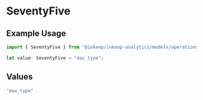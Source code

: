# SeventyFive

## Example Usage

```typescript
import { SeventyFive } from "@inkeep/inkeep-analytics/models/operations";

let value: SeventyFive = "max_type";
```

## Values

```typescript
"max_type"
```
